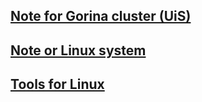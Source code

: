## [Note for Gorina cluster (UiS)](./gorinauis/README.MD)







## [Note or Linux system](./NoteForLinux/README.md)







## [Tools for Linux](./ScriptApp/README.md)


